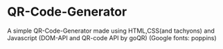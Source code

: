 # QR-Code-Generator

A simple QR-Code-Generator made using HTML,CSS(and tachyons) and Javascript
(DOM-API and QR-code API by goQR)
(Google fonts: poppins)

